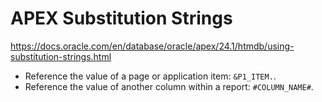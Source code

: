 # APEX Substitution Strings

<https://docs.oracle.com/en/database/oracle/apex/24.1/htmdb/using-substitution-strings.html>

* Reference the value of a page or application item: `&P1_ITEM.`.
* Reference the value of another column within a report: `#COLUMN_NAME#`.
